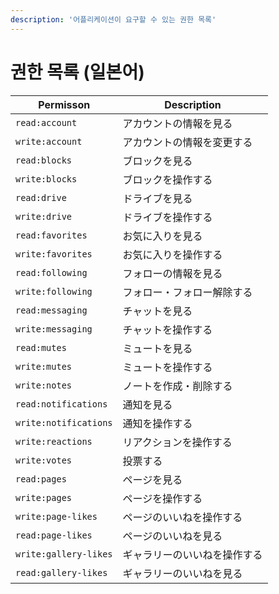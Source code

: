 ```yaml
---
description: '어플리케이션이 요구할 수 있는 권한 목록'
---
```


# 권한 목록 (일본어)

| Permisson             | Description                  |
| --------------------- | ---------------------------- |
| `read:account`        | アカウントの情報を見る       |
| `write:account`       | アカウントの情報を変更する   |
| `read:blocks`         | ブロックを見る               |
| `write:blocks`        | ブロックを操作する           |
| `read:drive`          | ドライブを見る               |
| `write:drive`         | ドライブを操作する           |
| `read:favorites`      | お気に入りを見る             |
| `write:favorites`     | お気に入りを操作する         |
| `read:following`      | フォローの情報を見る         |
| `write:following`     | フォロー・フォロー解除する   |
| `read:messaging`      | チャットを見る               |
| `write:messaging`     | チャットを操作する           |
| `read:mutes`          | ミュートを見る               |
| `write:mutes`         | ミュートを操作する           |
| `write:notes`         | ノートを作成・削除する       |
| `read:notifications`  | 通知を見る                   |
| `write:notifications` | 通知を操作する               |
| `write:reactions`     | リアクションを操作する       |
| `write:votes`         | 投票する                     |
| `read:pages`          | ページを見る                 |
| `write:pages`         | ページを操作する             |
| `write:page-likes`    | ページのいいねを操作する     |
| `read:page-likes`     | ページのいいねを見る         |
| `write:gallery-likes` | ギャラリーのいいねを操作する |
| `read:gallery-likes`  | ギャラリーのいいねを見る     |
